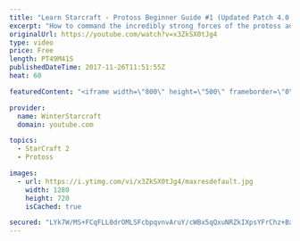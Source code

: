 ```yaml
---
title: "Learn Starcraft - Protoss Beginner Guide #1 (Updated Patch 4.0 FREE TO PLAY)"
excerpt: "How to command the incredibly strong forces of the protoss and cover weaknesses against the other inferior races. Updated for patch 4.0! This guide is not intended for COMPLETELY new players, but those who have played several games/campaign missions and grasp the very basics."
originalUrl: https://youtube.com/watch?v=x3ZkSX0tJg4
type: video
price: Free
length: PT49M41S
publishedDateTime: 2017-11-26T11:51:55Z
heat: 60

featuredContent: "<iframe width=\"800\" height=\"500\" frameborder=\"0\" src=\"https://www.youtube.com/embed/x3ZkSX0tJg4\" allow=\"accelerometer; autoplay; encrypted-media; gyroscope; picture-in-picture\" allowfullscreen></iframe>"

provider:
  name: WinterStarcraft
  domain: youtube.com

topics:
  - StarCraft 2
  - Protoss

images:
  - url: https://i.ytimg.com/vi/x3ZkSX0tJg4/maxresdefault.jpg
    width: 1280
    height: 720
    isCached: true

secured: "LYk7W/MS+FCqFLL0drOMLSFcbpqvnvAruY/cWBx5qQxuNRZkIXpsYFrChz+BxkcG7TBhqp/B/C9IYcXxa2n71T5eTkz68FhWXsdu59T/EAYcHMDdXxh5duO79U4gmJyitX3tJRCOTVUwCQr6ckpL93gPRrPhA/YBXCUNnvojA2CFvrWXUAxODcJiiLlaMfjFPh9bhCTHb8w3BDL3LF/N7TnKCTD5bNYiz/BRk6qcYQO1NSQKJ4dFEnA7OjHeIyXzyp+7UxOaND100/HIbK7zuO5OwVAoWnWSYKuYqqRqpHWiN1/En2EQ2czLDLzgt9/EY7Bk4/I12mSgnWd3scu8XcN72W3Ju1Km1s+YkacXsZSjcxrow9LwSbvo4SD1qYG/Z77M0V50DgBI/bw49Ik3+JjfSPGcMiWeN5NhsoCAYfKrE7RGYuuVbSr7jqsokLw3;jiwGEzyvuM7lNLXQC9pgkg=="
---
```


